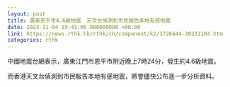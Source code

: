 ```yaml
---
layout: post
title: 廣東恩平市4.6級地震　天文台偵測到市民報告本地有感地震
date: 2023-11-04 19:41:06.000000000 +08:00
link: https://news.rthk.hk/rthk/ch/component/k2/1726444-20231104.htm
categories: rthk
---
```


中國地震台網表示，廣東江門市恩平市附近晚上7時24分，發生約4.6級地震。

而香港天文台偵測到市民報告本地有感地震，將會儘快公布進一步分析資料。

